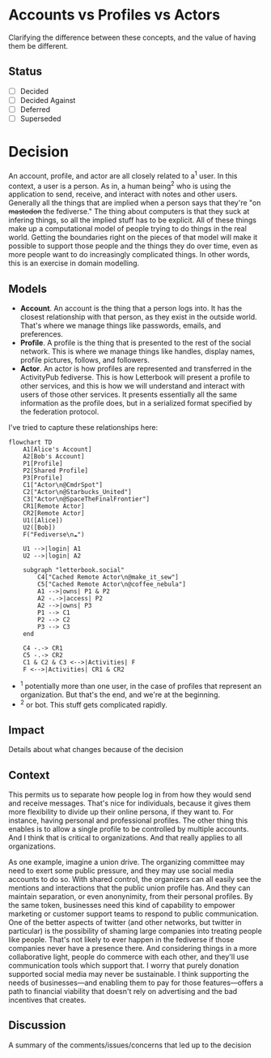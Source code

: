 # Accounts vs Profiles vs Actors

Clarifying the difference between these concepts, and the value of having them be different.

## Status

- [ ] Decided
- [ ] Decided Against
- [ ] Deferred
- [ ] Superseded

# Decision

An account, profile, and actor are all closely related to a<sup>1</sup> user. In this context, a user is a person. As in, a human being<sup>2</sup> who is using the application to send, receive, and interact with notes and other users. Generally all the things that are implied when a person says that they're "on ~~mastodon~~ the fediverse." The thing about computers is that they suck at infering things, so all the implied stuff has to be explicit. All of these things make up a computational model of people trying to do things in the real world. Getting the boundaries right on the pieces of that model will make it possible to support those people and the things they do over time, even as more people want to do increasingly complicated things. In other words, this is an exercise in domain modelling.

## Models

* **Account**. An account is the thing that a person logs into. It has the closest relationship with that person, as they exist in the outside world. That's where we manage things like passwords, emails, and preferences.
* **Profile**. A profile is the thing that is presented to the rest of the social network. This is where we manage things like handles, display names, profile pictures, follows, and followers.
* **Actor**. An actor is how profiles are represented and transferred in the ActivityPub fediverse. This is how Letterbook will present a profile to other services, and this is how we will understand and interact with users of those other services. It presents essentially all the same information as the profile does, but in a serialized format specified by the federation protocol.

I've tried to capture these relationships here:
```mermaid
flowchart TD
    A1[Alice's Account]
    A2[Bob's Account]
    P1[Profile]
    P2[Shared Profile]
    P3[Profile]
    C1["Actor\n@CmdrSpot"]
    C2["Actor\n@Starbucks_United"]
    C3["Actor\n@SpaceTheFinalFrontier"]
    CR1[Remote Actor]
    CR2[Remote Actor]
    U1([Alice])
    U2([Bob])
    F("Fediverse\n☁️")

    U1 -->|login| A1
    U2 -->|login| A2

    subgraph "letterbook.social"
        C4["Cached Remote Actor\n@make_it_sew"]
        C5["Cached Remote Actor\n@coffee_nebula"]
        A1 -->|owns| P1 & P2
        A2 -.->|access| P2
        A2 -->|owns| P3
        P1 --> C1
        P2 --> C2
        P3 --> C3    
    end

    C4 -.-> CR1
    C5 -.-> CR2
    C1 & C2 & C3 <-->|Activities| F
    F <-->|Activities| CR1 & CR2
```

* <sup>1</sup> potentially more than one user, in the case of profiles that represent an organization. But that's the end, and we're at the beginning.
* <sup>2</sup> or bot. This stuff gets complicated rapidly.

## Impact

Details about what changes because of the decision

## Context

This permits us to separate how people log in from how they would send and receive messages. That's nice for individuals, because it gives them more flexibility to divide up their online persona, if they want to. For instance, having personal and professional profiles. The other thing this enables is to allow a single profile to be controlled by multiple accounts. And I think that is critical to organizations. And that really applies to all organizations.

As one example, imagine a union drive. The organizing committee may need to exert some public pressure, and they may use social media accounts to do so. With shared control, the organizers can all easily see the mentions and interactions that the public union profile has. And they can maintain separation, or even anonynimity, from their personal profiles. By the same token, businesses need this kind of capability to empower marketing or customer support teams to respond to public communication. One of the better aspects of twitter (and other networks, but twitter in particular) is the possibility of shaming large companies into treating people like people. That's not likely to ever happen in the fediverse if those companies never have a presence there. And considering things in a more collaborative light, people do commerce with each other, and they'll use communication tools which support that. I worry that purely donation supported social media may never be sustainable. I think supporting the needs of businesses—and enabling them to pay for those features—offers a path to financial viability that doesn't rely on advertising and the bad incentives that creates.

## Discussion

A summary of the comments/issues/concerns that led up to the decision

